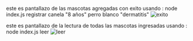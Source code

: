 este es pantallazo de las mascotas agregadas con exito usando : node index.js registrar canela "8 años" perro blanco "dermatitis"
![exito](https://github.com/user-attachments/assets/42a223e1-f3f0-42ff-abd8-5de62b75b1d0)

este es pantallazo de la lectura de todas las mascotas ingresadas usando : node index.js leer
![leer](https://github.com/user-attachments/assets/08748512-b631-4232-836b-b1316f1e4fa1)

